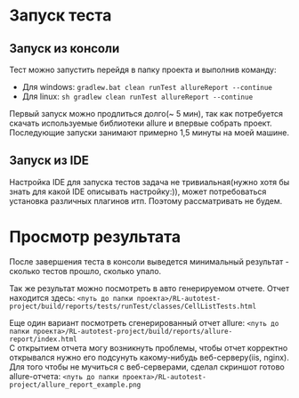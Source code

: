 # Запуск теста
## Запуск из консоли
Тест можно запустить перейдя в папку проекта и выполнив команду:
 + Для windows: `gradlew.bat clean runTest allureReport --continue`
 + Для linux: `sh gradlew clean runTest allureReport --continue`
 
 Первый запуск можно продлиться долго(~ 5 мин), так как потребуется скачать используемые библиотеки allure и впервые собрать проект.
 Последующие запуски занимают примерно 1,5 минуты на моей машине.
 
 ## Запуск из IDE
 Настройка IDE для запуска тестов задача не тривиальная(нужно хотя бы знать для какой IDE описывать  настройку:)), может потребоваться установка различных плагинов итп. Поэтому рассматривать не будем.
 
 # Просмотр результата
 После завершения теста в консоли выведется минимальный результат - сколько тестов прошло, сколько упало.
  
 Так же результат можно посмотреть в авто генерируемом отчете. Отчет находится здесь: `<путь до папки проекта>/RL-autotest-project/build/reports/tests/runTest/classes/CellListTests.html`
 
 Еще один вариант посмотреть сгенерированный отчет allure: `<путь до папки проекта>/RL-autotest-project/build/reports/allure-report/index.html`  
 С открытием отчета могу возникнуть проблемы, чтобы отчет корректно открывался нужно его подсунуть какому-нибудь веб-серверу(iis, nginx).  
 Для того чтобы не мучиться с веб-серверами, сделал скриншот готово allure-отчета: `<путь до папки проекта>/RL-autotest-project/allure_report_example.png`
 